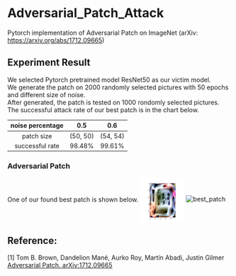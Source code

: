 # Adversarial_Patch_Attack
Pytorch implementation of Adversarial Patch on ImageNet (arXiv: https://arxiv.org/abs/1712.09665)

## Experiment Result
We selected Pytorch pretrained model ResNet50 as our victim model.  
We generate the patch on 2000 randomly selected pictures with 50 epochs and different size of noise.  
After generated, the patch is tested on 1000 rondomly selected pictures.  
The successful attack rate of our best patch is in the chart below.  

|noise percentage | 0.5 | 0.6 |
|:----: | :----: |:----:|
|patch size | (50, 50) | (54, 54) | 
|successful rate | 98.48% | 99.61% |

### Adversarial Patch
One of our found best patch is shown below.
<img src="./experiment_statistics/5%noise/pictures/best_patch.png" width = "100" height = "100" div align=center />
![best_patch](./pictures/best_patch.png)

## Reference:
[1] Tom B. Brown, Dandelion Mané, Aurko Roy, Martín Abadi, Justin Gilmer  
    [Adversarial Patch. arXiv:1712.09665](https://arxiv.org/abs/1712.09665)
